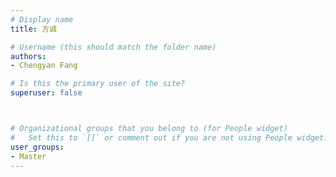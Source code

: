 ```yaml
---
# Display name
title: 方诚

# Username (this should match the folder name)
authors:
- Chengyan Fang

# Is this the primary user of the site?
superuser: false



# Organizational groups that you belong to (for People widget)
#   Set this to `[]` or comment out if you are not using People widget.
user_groups:
- Master
---
```



